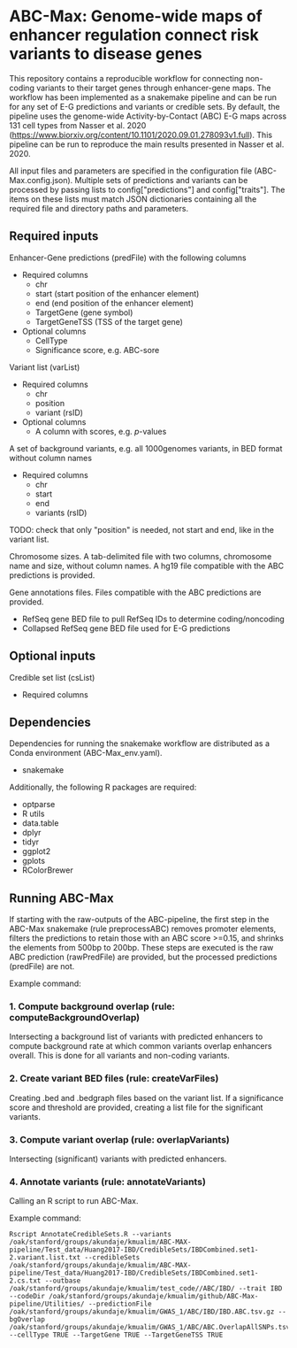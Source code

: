 # ABC-Max: Genome-wide maps of enhancer regulation connect risk variants to disease genes

This repository contains a reproducible workflow for connecting non-coding variants to their target genes through enhancer-gene maps. The workflow has been implemented as a snakemake pipeline and can be run for any set of E-G predictions and variants or credible sets. By default, the pipeline uses the genome-wide Activity-by-Contact (ABC) E-G maps across 131 cell types from Nasser et al. 2020 (https://www.biorxiv.org/content/10.1101/2020.09.01.278093v1.full). This pipeline can be run to reproduce the main results presented in Nasser et al. 2020.

All input files and parameters are specified in the configuration file (ABC-Max.config.json). Multiple sets of predictions and variants can be processed by passing lists to config["predictions"] and config["traits"]. The items on these lists must match JSON dictionaries containing all the required file and directory paths and parameters.

## Required inputs

Enhancer-Gene predictions (predFile) with the following columns
* Required columns
	* chr
	* start (start position of the enhancer element)
	* end (end position of the enhancer element)
	* TargetGene (gene symbol)
	* TargetGeneTSS (TSS of the target gene)
* Optional columns
	* CellType
	* Significance score, e.g. ABC-sore

Variant list (varList)
* Required columns
	* chr
	* position
	* variant (rsID)
* Optional columns
	* A column with scores, e.g. *p*-values

A set of background variants, e.g. all 1000genomes variants, in BED format without column names
* Required columns
	* chr
	* start
	* end
	* variants (rsID)

TODO: check that only "position" is needed, not start and end, like in the variant list.

Chromosome sizes. A tab-delimited file with two columns, chromosome name and size, without column names. A hg19 file compatible with the ABC predictions is provided.

Gene annotations files. Files compatible with the ABC predictions are provided.
* RefSeq gene BED file to pull RefSeq IDs to determine coding/noncoding
* Collapsed RefSeq gene BED file used for E-G predictions

## Optional inputs

Credible set list (csList)
* Required columns

## Dependencies

Dependencies for running the snakemake workflow are distributed as a Conda environment (ABC-Max_env.yaml). 
* snakemake

Additionally, the following R packages are required:
* optparse
* R utils
* data.table
* dplyr
* tidyr
* ggplot2
* gplots
* RColorBrewer

## Running ABC-Max

If starting with the raw-outputs of the ABC-pipeline, the first step in the ABC-Max snakemake (rule preprocessABC) removes promoter elements, filters the predictions to retain those with an ABC score >=0.15, and shrinks the elements from 500bp to 200bp. These steps are executed is the raw ABC prediction (rawPredFile) are provided, but the processed predictions (predFile) are not.

Example command:


###  1. Compute background overlap (rule: computeBackgroundOverlap)
Intersecting a background list of variants with predicted enhancers to compute background rate at which common variants overlap enhancers overall. This is done for all variants and non-coding variants.

### 2. Create variant BED files (rule: createVarFiles)
Creating .bed and .bedgraph files based on the variant list. If a significance score and threshold are provided, creating a list file for the significant variants.

### 3. Compute variant overlap (rule: overlapVariants)
Intersecting (significant) variants with predicted enhancers.

### 4. Annotate variants (rule: annotateVariants)
Calling an R script to run ABC-Max.

Example command: 
```
Rscript AnnotateCredibleSets.R --variants /oak/stanford/groups/akundaje/kmualim/ABC-MAX-pipeline/Test_data/Huang2017-IBD/CredibleSets/IBDCombined.set1-2.variant.list.txt --credibleSets /oak/stanford/groups/akundaje/kmualim/ABC-MAX-pipeline/Test_data/Huang2017-IBD/CredibleSets/IBDCombined.set1-2.cs.txt --outbase /oak/stanford/groups/akundaje/kmualim/test_code//ABC/IBD/ --trait IBD --codeDir /oak/stanford/groups/akundaje/kmualim/github/ABC-Max-pipeline/Utilities/ --predictionFile /oak/stanford/groups/akundaje/kmualim/GWAS_1/ABC/IBD/IBD.ABC.tsv.gz --bgOverlap /oak/stanford/groups/akundaje/kmualim/GWAS_1/ABC/ABC.OverlapAllSNPs.tsv.gz --cellType TRUE --TargetGene TRUE --TargetGeneTSS TRUE
```
